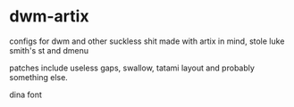 # dwm-artix
configs for dwm and other suckless shit made with artix in mind, stole luke smith's st and dmenu

patches include useless gaps, swallow, tatami layout and probably something else.

dina font
